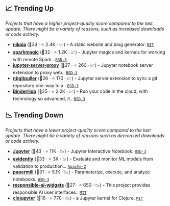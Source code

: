 ## 📈 Trending Up

_Projects that have a higher project-quality score compared to the last update. There might be a variety of reasons, such as increased downloads or code activity._

- <b><a href="https://github.com/getnikola/nikola">nikola</a></b> (🥈33 ·  ⭐ 2.4K · 📈) - A static website and blog generator. <code><a href="http://bit.ly/34MBwT8">MIT</a></code>
- <b><a href="https://github.com/jupyter-incubator/sparkmagic">sparkmagic</a></b> (🥇32 ·  ⭐ 1.2K · 📈) - Jupyter magics and kernels for working with remote Spark.. <code><a href="http://bit.ly/3aKzpTv">BSD-3</a></code>
- <b><a href="https://github.com/jupyterhub/jupyter-server-proxy">jupyter-server-proxy</a></b> (🥈27 ·  ⭐ 260 · 📈) - Jupyter notebook server extension to proxy web.. <code><a href="http://bit.ly/3aKzpTv">BSD-3</a></code>
- <b><a href="https://github.com/jupyterhub/nbgitpuller">nbgitpuller</a></b> (🥈26 ·  ⭐ 170 · 📈) - Jupyter server extension to sync a git repository one-way to a.. <code><a href="http://bit.ly/3aKzpTv">BSD-3</a></code>
- <b><a href="https://github.com/jupyterhub/binderhub">BinderHub</a></b> (🥉25 ·  ⭐ 2.2K · 📈) - Run your code in the cloud, with technology so advanced, it.. <code><a href="http://bit.ly/3aKzpTv">BSD-3</a></code>

## 📉 Trending Down

_Projects that have a lower project-quality score compared to the last update. There might be a variety of reasons such as decreased downloads or code activity._

- <b><a href="https://github.com/jupyter/notebook">Jupyter</a></b> (🥇43 ·  ⭐ 11K · 📉) - Jupyter Interactive Notebook. <code><a href="http://bit.ly/3aKzpTv">BSD-3</a></code>
- <b><a href="https://github.com/evidentlyai/evidently">evidently</a></b> (🥇33 ·  ⭐ 3K · 📉) - Evaluate and monitor ML models from validation to production... <code><a href="http://bit.ly/3nYMfla">Apache-2</a></code>
- <b><a href="https://github.com/nteract/papermill">papermill</a></b> (🥈31 ·  ⭐ 5.1K · 📉) - Parameterize, execute, and analyze notebooks. <code><a href="http://bit.ly/3aKzpTv">BSD-3</a></code>
- <b><a href="https://github.com/microsoft/responsible-ai-toolbox">responsible-ai-widgets</a></b> (🥈27 ·  ⭐ 650 · 📉) - This project provides responsible AI user interfaces.. <code><a href="http://bit.ly/34MBwT8">MIT</a></code>
- <b><a href="https://github.com/clojupyter/clojupyter">clojupyter</a></b> (🥉16 ·  ⭐ 770 · 📉) - a Jupyter kernel for Clojure. <code><a href="http://bit.ly/34MBwT8">MIT</a></code>


